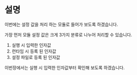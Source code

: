 # 설명

이번에는 설정 값을 처리 하는 모듈로 들어가 보도록 하겠습니다.

가장 먼저 모듈 설정 값은 크게 3가지 분류로 나누어 처리할 수 있습니다.

1. 실행 시 입력한 인자값
2. 런타임 시 등록 된 인자값
3. 설정 파일로 등록 된 인자값

이번장에서는 실행 시 입력한 인자값부터 확인해 보도록 하겠습니다.

